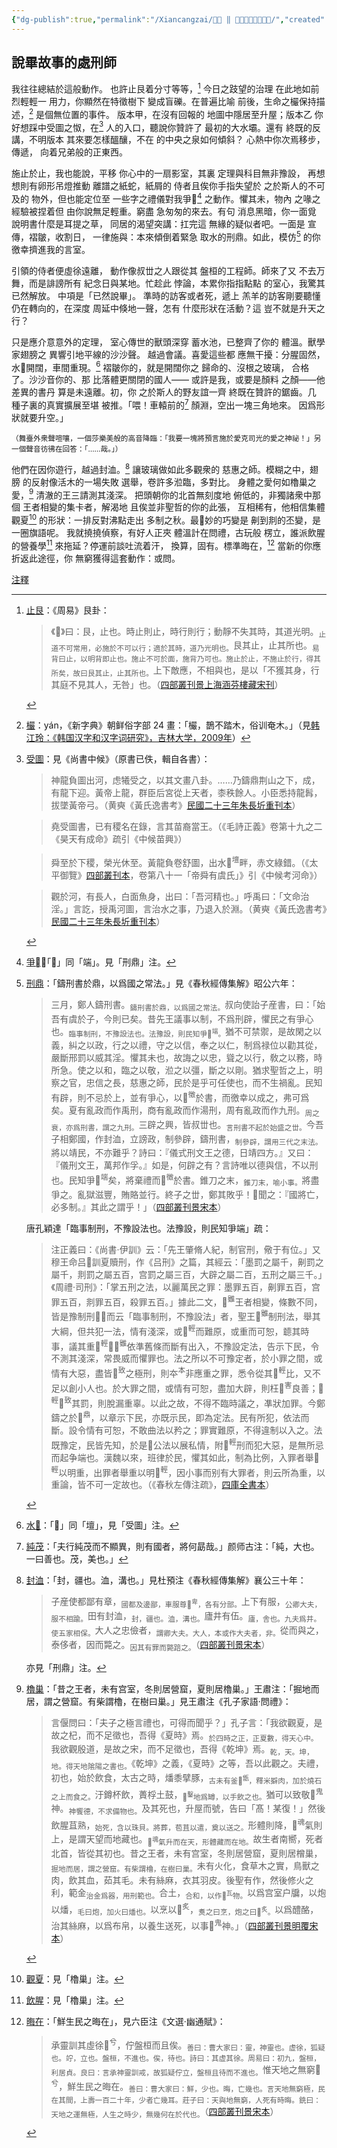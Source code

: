 ```yaml
---
{"dg-publish":true,"permalink":"/Xiancangzai/𣪊貞 ‖ 講完故事的處刑者/","created":"2025-04-07T15:02:23.503+08:00"}
---
```



## 說畢故事的處刑師

我往往總結於這般動作。
也許止艮着分寸等等，[^1]
今日之跂望的治理
在此地如前烈輕輕一
用力，你顯然在特徵樹下
變成盲礫。在普遍比喻
前後，生命之欕保持描述，[^2]
是個無位置的事件。
版本甲，在沒有回報的
地圖中隱居至升屋；版本乙
你好想踩中受圖之怓，在[^3]
人的入口，聽說你贊許了
最初的大水壩。還有
終既的反講，不明版本
其來要怎樣醞釀，不在
的中央之泉如何傾斜？
心熱中你次焉移步，傳遞，
向着兄弟般的正東西。

施止於止，我也能說，平移
你心中的一扇影室，其裏
定理與科目無非豫設，
再想想則有卵形吊燈推動
離譜之紙蛇，紙屑的
侍者且俟你手指失望於
之於斯人的不可及的
物外，但也能定位至
一些字之禮儀對我爭􁃪[^4]
之動作。懼其未，物內
之喙之經驗被捏着但
由你說無足輕重。窮盡
急匆匆的來去。有句
消息黑暗，你一面覓
說明書什麼是耳提之草，
同居的渴望突講：扛完這
無緣的疑似者吧。一面是
宣傳，褶皺，收割日，
一律施與：本來傾倒着緊急
取水的刑鼎。如此，模仿[^5]
的你徼幸擠進我的言室。

引領的侍者便虛徐遠離，
動作像叔丗之人跟從其
盤桓的工程師。師來了又
不去万舞，而是誹謗所有
紀念日與某地。忙趁此
悖論，本累你指指點點
的室心，我驚其已然解放。
中項是「已然說畢」。
準時的訪客或者死，遞上
羔羊的訪客剛要聽懂
仍在轉向的，在深度
周延中倏地一聲，怎有
什麼形狀在活動？這
豈不就是升天之行？

只是應介意意外的定理，
室心傳世的獸頭深穿
蓄水池，已整齊了你的
體溫。獸學家翅膀之
異響引地平線的沙沙聲。
越過會議。喜愛這些都
應無干擾：分腥固然，
水𭐀開闊，車間重現。[^6]
褶皺你的，就是開闊你之
歸命的、沒根之玻璃，
合格了。沙沙音你的、那
比落體更關閉的國人——
或許是我，或要是顏料
之顏——他差異的書丹
算是未遠離。初，你
之於斯人的野友誼一齊
終既在贊許的鋸齒。几
種子裏的真實擴展至堪
被推。「喂！車轅前的[^7]
顏淵，空出一塊三角地來。
因爲形狀就要升空。」

<small>（舞臺外衆聲喧嚷，一個莎樂美般的高音降臨：「我要一塊將預言施於愛克司光的愛之神祕！」另一個聲音彷彿在回答：「……哉。」）</small>

他們在因你遊行，越過封洫。[^8]
讓玻璃做如此多觀衆的
慈惠之師。模糊之中，翅膀
的反射像活木的一場失敗
選舉，卷許多涖臨，多對比。
身體之愛何如櫓巢之愛，[^9]
清澈的王三請測其淺深。
把頭朝你的北首無刻度地
俯低的，非獨諸衆中那個
王者相變的集卡者，解渴地
且俟並非聖哲的你的此張，
互相稀有，他相信集體觀夏[^10]
的形狀：一排反對沸點走出
多制之秋。最􁼯妙的巧變是
劓到剕的丕變，是一圈旗語呢。
我就撓撓偵察，有好人正夾
體溫計在問禮，古玩般
楞立，誰派飲腥的營養學[^11]
來拖延？停運前談吐流着汗，
換算，固有。標準晦在，[^12]
當新的你應折返此途徑，你
無窮獲得這套動作：或問。

<div class="note"><ins>注釋</ins></div>

[^1]: <ins>止艮</ins>：《周易》艮卦：

	> 《󰋈》曰：艮，止也。時止則止，時行則行；動靜不失其時，其道光明。<sub>止道不可常用，必施於不可以行；適於其時，道乃光明也。</sub>艮其止，止其所也。<sub>易背曰止，以明背即止也。施止不可於面，施背乃可也。施止於止，不施止於行，得其所矣，故曰艮其止，止其所也。</sub>上下敵應，不相與也，是以「不獲其身，行其庭不見其人，无咎」也。（[四部叢刊景上海涵芬樓藏宋刊](https://www.shidianguji.com/zh/book/SBCK001/chapter/1j66mqhifp8vu_5?page_from=searching_page&paragraphId=SBCK001_4_781&keywords=%E5%BD%96%E3%80%8B%E6%9B%B0%EF%BC%9A%E8%89%AE%EF%BC%8C%E6%AD%A2%E4%B9%9F&hightlightIndex=0&topicId=&version=41&contentMatch=1&refreshId=1744278009103&isSearchCurChapter=1)）

[^2]: <ins>欕</ins>：yán，《新字典》朝鲜俗字部 24 畫：「欕，鵲不踏木，俗训奄木。」（見[韩江玲：《韩国汉字和汉字词研究》，吉林大学，2009年](zotero://open-pdf/library/items/HUJG6544?page=43&annotation=TLHWB38I)）
[^3]: <ins>受圖</ins>：見《尚書中候》（原書已佚，輯自各書）：

	> 神龍負圖出河，虑犧受之，以其文畫八卦。……乃鑄鼎荆山之下，成，有龍下迎。黃帝上龍，群臣后宮從上天者，桼秩餘人。小臣悉持龍髥，拔墜黃帝弓。（黄奭《黃氏逸書考》[民國二十三年朱長圻重刊本](zotero://open-pdf/library/items/L4WE9GZZ?page=52&annotation=4VQ2WJC2)）

	> 堯受圖書，已有稷名在錄，言其苗裔當王。（《毛詩正義》卷第十九之二《昊天有成命》疏引《中候苗興》）

	> 舜至於下稷，榮光休至。黃龍負卷舒圖，出水𭐀<sup>壇</sup>畔，赤文綠錯。（《太平御覽》[四部叢刊本](https://www.shidianguji.com/zh/book/SBCK435/chapter/1kgoz9c1v8xtf?page_from=searching_page&paragraphId=7431850857463070758&keywords=%E9%BB%84%E9%BE%99%E8%B4%9F%E5%8D%B7&hightlightIndex=0&topicId=&version=37&contentMatch=1)，卷第八十一「帝舜有虞氏」》引《中候考河命》）

	> 觀於河，有長人，白面魚身，出曰：「吾河精也。」呼禹曰：「文命治淫。」言訖，授禹河圖，言治水之事，乃退入於淵。（黄奭《黃氏逸書考》[民國二十三年朱長圻重刊本](zotero://open-pdf/library/items/L4WE9GZZ?page=77&annotation=JHEM6MH5)）

[^4]: <ins>爭􁃪</ins>：「􁃪」同「端」。見「刑鼎」注。
[^5]: <ins>刑鼎</ins>：「鑄刑書於鼎，以爲國之常法。」見《春秋經傳集解》昭公六年：

	> 三月，鄭人鑄刑書。<sub>鑄刑書於鼎，以爲國之常法。</sub>叔向使詒子産書，曰：「始吾有虞於子，今則已矣。昔先王議事以制，不爲刑辟，懼民之有爭心也。<sub>臨事制刑，不豫設法也。法豫設，則民知爭􁃪<sup>端</sup>。</sub>猶不可禁禦，是故閑之以義，糾之以政，行之以禮，守之以信，奉之以仁，制爲禄位以勸其從，嚴斷邢罰以威其淫。懼其未也，故誨之以忠，聳之以行，敎之以務，時所急。使之以和，臨之以敬，涖之以彊，斷之以剛。猶求聖哲之上，明察之官，忠信之長，慈惠之師，民於是乎可任使也，而不生禍亂。民知有辟，則不忌於上，並有爭心，以󰾫<sup>徵</sup>於書，而徼幸以成之，弗可爲矣。夏有亂政而作禹刑，商有亂政而作湯刑，周有亂政而作九刑。<sub>周之衰，亦爲刑書，謂之九刑。</sub>三辟之興，皆叔丗也。<sub>言刑書不起於始盛之丗。</sub>今吾子相鄭國，作封洫，立謗政，制參辟，鑄刑書，<sub>制參辟，謂用三代之末法。</sub>將以靖民，不亦難乎？詩曰：『儀式刑文王之德，日靖四方。』又曰：『儀刑文王，萬邦作孚。』如是，何辟之有？言詩唯以德與信，不以刑也。民知爭􁃪<sup>端</sup>矣，將棄禮而󰾫<sup>徵</sup>於書。錐刀之末，<sub>錐刀末，喻小事。</sub>將盡爭之。亂獄滋豐，賄賂並行。終子之丗，鄭其敗乎！𦙝聞之：『國將亡，必多制。』其此之謂乎！」（[四部叢刊景宋本](https://www.shidianguji.com/zh/book/SBCK007/chapter/1jiaeruc60xlm?page_from=searching_page&version=41&paragraphId=SBCK007_0_5224&keywords=%E9%83%91%E4%BA%BA%2C%E9%93%B8%E5%88%91%E4%B9%A6%2C%E5%88%91%E4%B9%A6%2C%E9%83%91%E4%BA%BA%E9%93%B8%E5%88%91%E4%B9%A6&hightlightIndex=0&refreshId=1744185088720&contentMatch=1)）

	唐孔穎達「臨事制刑，不豫設法也。法豫設，則民知爭端」疏：

	> 注正義曰：《尚書·伊訓》云：「先王肇脩人紀，制官刑，儆于有位。」又穆王命吕󶢾訓夏贖刑，作《吕刑》之篇，其經云：「墨罰之屬千，劓罰之屬千，剕罰之屬五百，宫罰之屬三百，大辟之屬二百，五刑之屬三千。」《周禮·司刑》：「掌五刑之法，以麗萬民之罪：墨罪五百，劓罪五百，宫罪五百，剕罪五百，殺罪五百。」據此二文，𨿽<sup>雖</sup>王者相變，條數不同，皆是豫制刑󲩬；而云「臨事制刑，不豫設法」者，聖王𨿽<sup>雖</sup>制刑法，舉其大綱，但共犯一法，情有淺深，或􁼯<sup>輕</sup>而難原，或重而可恕，聼其時事，議其重􁼯<sup>輕</sup>。𨿽<sup>雖</sup>依準舊條而斷有出入，不豫設定法，告示下民，令不測其淺深，常畏威而懼罪也。法之所以不可豫定者，於小罪之間，或情有大惡，盡皆𦤺<sup>致</sup>之極刑，則夲<sup>本</sup>非應重之罪，悉令從其􁼯<sup>輕</sup>比，又不足以創小人也。於大罪之間，或情有可恕，盡加大辟，則枉󶫦<sup>害</sup>良善；􁼯<sup>輕</sup>𦤺<sup>致</sup>其罰，則脫漏重辜。以此之故，不得不臨時議之，凖狀加罪。今鄭鑄之於𪔂<sup>鼎</sup>，以章示下民，亦既示民，即為定法。民有所犯，依法而斷。設令情有可恕，不敢曲法以矜之；罪實難原，不得違制以入之。法既豫定，民皆先知，於是𠋣公法以展私情，附􁼯<sup>輕</sup>刑而犯大惡，是無所忌而起争端也。漢魏以來，班律於民，懼其如此，制為比例，入罪者舉􁼯<sup>輕</sup>以明重，出罪者舉重以明􁼯<sup>輕</sup>，因小事而别有大罪者，則云所為重，以重論，皆不可一定故也。（《春秋左傳注疏》，[四庫全書本](https://www.shidianguji.com/zh/book/SK0373/chapter/1kf5ji5pnbj0q?page_from=searching_page&paragraphId=7426220613452382258&keywords=%E6%B3%A8%E6%AD%A3%E4%B9%89%E6%9B%B0%EF%BC%9A%E5%B0%9A%E4%B9%A6%E4%BC%8A%E8%AE%AD%E4%BA%91&hightlightIndex=0&topicId=&version=8&contentMatch=1&refreshId=1744254935324&isSearchCurChapter=1)）

[^6]: <ins>水𭐀</ins>：「𭐀」同「壇」，見「受圖」注。
[^7]: <ins>純茂</ins>：「夫行純茂而不顯異，則有國者，將何勗哉。」颜师古注：「純，大也。一曰善也。茂，美也。」
[^8]: <ins>封洫</ins>：「封，疆也。洫，溝也。」見杜預注《春秋經傳集解》襄公三十年：

	> 子産使都鄙有章，<sub>國都及邊鄙，車服尊𤰞<sup>卑</sup>，各有分部。</sub>上下有服，<sub>公卿大夫，服不相踰。</sub>田有封洫，<sub>封，疆也。洫，溝也。</sub>廬井有伍。<sub>廬，舎也。九夫爲井。使五家相保。</sub>大人之忠儉者，<sub>謂卿大夫。大人，本或作大夫者，非。</sub>從而與之，泰侈者，因而斃之。<sub>因其有罪而斃踣之。</sub>（[四部叢刊景宋本](https://www.shidianguji.com/zh/book/SBCK007/chapter/1jiaerpblteli?page_from=searching_page&paragraphId=SBCK007_0_4914&keywords=%E5%AD%90%E4%BA%A7%E4%BD%BF%E9%83%BD%E9%84%99%E6%9C%89%E7%AB%A0&hightlightIndex=0&topicId=&version=41&contentMatch=1&refreshId=1744571861947&isSearchCurChapter=1)）

	亦見「刑鼎」注。
[^9]: <ins>櫓巢</ins>：「昔之王者，未有宫室，冬則居營窟，夏則居櫓巢。」王肅注：「掘地而居，謂之營窟。有柴謂櫓，在樹曰巢。」見王肅注《孔子家語·問禮》：

	> 言偃問曰：「夫子之極言禮也，可得而聞乎？」孔子言：「我欲觀夏，是故之杞，而不足徵也，吾得《夏時》焉。<sub>於四時之正，正夏數，得天心中。</sub>我欲觀殷道，是故之宋，而不足徵也，吾得《乾坤》焉。<sub>乾，天。坤，地。得天地隂陽之書也。</sub>《乾坤》之義，《夏時》之等，吾以此觀之。夫禮，初也，始於飲食，太古之時，燔黍擘豚，<sub>古未有釜󻘏<sup>甑</sup>，釋米擗肉，加於燒石之上而食之。</sub>汙鐏杯飲，蕢桴土鼓，<sub>𨯳<sup>鑿</sup>地爲罇，以手飲之也。</sub>猶可以致敬󶓭<sup>鬼</sup>神。<sub>神饗德，不求備物也。</sub>及其死也，升屋而號，告曰「髙！某復！」然後飲腥苴熟，<sub>始死，含以珠貝。將葬，苞苴以遣，奠以送之。</sub>形體則降，􂜓<sup>魂</sup>氣則上，是謂天望而地藏也。<sub>􂜓<sup>魂</sup>氣升而在天，形體藏而在地。</sub>故生者南嚮，死者北首，皆從其初也。昔之王者，未有宫室，冬則居營窟，夏則居橧巢，<sub>掘地而居，謂之營窟。有柴謂櫓，在樹曰巢。</sub>未有火化，食草木之實，鳥獸之肉，飲其血，茹其毛。未有絲麻，衣其羽皮。後聖有作，然後修火之利，範金<sub>治金爲器，用刑範也。</sub>合土，<sub>合和，以作𭺜<sup>瓦</sup>物。</sub>以爲宫室户牖，以炮以燔，<sub>毛曰炮，加火曰燔也。</sub>以烹以𬉹<sup>炙</sup>，<sub>煑之曰烹，炮之曰𬉹<sup>炙</sup>。</sub>以爲醴酪，治其絲麻，以爲布帛，以養生送死，以事󶓭<sup>鬼</sup>神。」（[四部叢刊景明覆宋本](https://www.shidianguji.com/zh/book/SBCK050/chapter/SBCK050_9?page_from=searching_page&version=5&keywords=%E5%A4%AB%E5%AD%90%E4%B9%8B%E6%9E%81%E8%A8%80%E7%A4%BC%E4%B9%9F%EF%BC%8C%E5%8F%AF%E5%BE%97%E8%80%8C%E9%97%BB%E4%B9%8E&refreshId=1744477224718&isSearchCurChapter=1)）

[^10]: <ins>觀夏</ins>：見「櫓巢」注。
[^11]: <ins>飲腥</ins>：見「櫓巢」注。
[^12]: <ins>晦在</ins>：「鮮生民之晦在」，見六臣注《文選·幽通賦》：

	> 承靈訓其虛徐𠔃<sup>兮</sup>，佇盤桓而且俟。<sub>善曰：曹大家曰：靈，神靈也。虚徐，狐疑也。竚，立也。盤桓，不進也。俟，待也。詩曰：其虚其徐。周易曰：初九，盤桓，利居貞。良曰：言承神靈訓戒，故狐疑佇立，盤桓且待而不進也。</sub>惟天地之無窮𠔃<sup>兮</sup>，鮮生民之晦在。<sub>善曰：曹大家曰：鮮，少也。晦，亡幾也。言天地無窮極，民在其間，上壽一百二十年，少者亡幾耳。莊子曰：天與地無窮，人死有時晦。銑曰：天地之運無極，人生之時少，無幾何在於代也。</sub>（[四部叢刊景宋本](https://www.shidianguji.com/zh/book/SBCK300/chapter/1j73qw1g92ujp_70?page_from=searching_page&paragraphId=SBCK300_1_1281&keywords=%E9%B2%9C%E7%94%9F%E6%B0%91%E4%B9%8B%E6%99%A6%E5%9C%A8&hightlightIndex=0&topicId=&version=16&contentMatch=1)）
